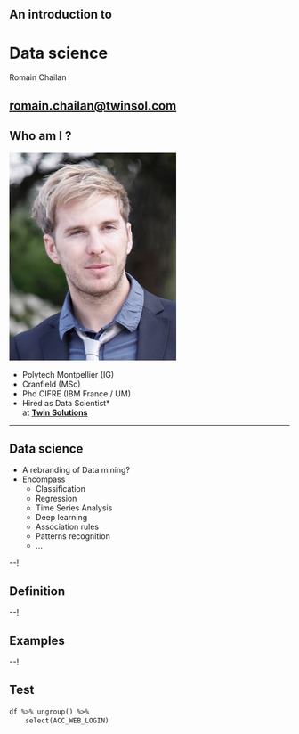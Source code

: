 ## An introduction to

# Data science
Romain Chailan

[romain.chailan@twinsol.com](romain.chailan@twinsol.com)
---

<!-- .slide: class="two-floating-elements" -->
## Who am I ?

![That's me](assets/me.jpg "Me!")

- Polytech Montpellier (IG)
- Cranfield (MSc)
- Phd CIFRE (IBM France / UM)
- Hired as Data Scientist\*   
at **[Twin Solutions](http://www.twinsol.com/)**

---
## Data science

- A rebranding of Data mining?
- Encompass  
    - Classification
    - Regression
    - Time Series Analysis
    - Deep learning
    - Association rules
    - Patterns recognition
    - ...


--!
## Definition

--!
## Examples


--!
## Test
```
df %>% ungroup() %>%
    select(ACC_WEB_LOGIN)
```
